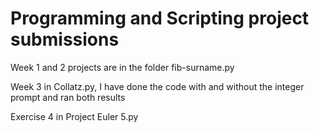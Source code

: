 # Programming and Scripting project submissions
Week 1 and 2 projects are in the folder fib-surname.py

Week 3 in Collatz.py, I have done the code with and without the integer prompt and ran both results

Exercise 4 in Project Euler 5.py 
